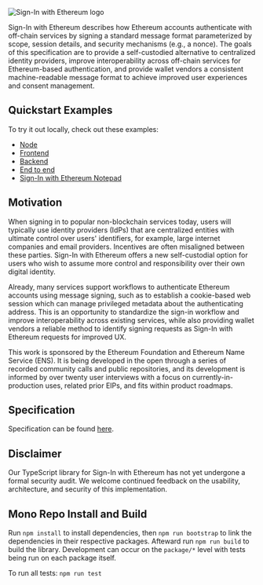 ![Sign-In with Ethereum logo](https://login.xyz/favicon.png "Sign-In with Ethereum logo")

Sign-In with Ethereum describes how Ethereum accounts authenticate with 
off-chain services by signing a standard message format parameterized by scope,
session details, and security mechanisms (e.g., a nonce). The goals of this 
specification are to provide a self-custodied alternative to centralized 
identity providers, improve interoperability across off-chain services for 
Ethereum-based authentication, and provide wallet vendors a consistent 
machine-readable message format to achieve improved user experiences and 
consent management.

## Quickstart Examples
To try it out locally, check out these examples:

- [Node](https://github.com/spruceid/siwe-quickstart/tree/main/00_print)
- [Frontend](https://github.com/spruceid/siwe-quickstart/tree/main/01_frontend)
- [Backend](https://github.com/spruceid/siwe-quickstart/tree/main/02_backend)
- [End to end](https://github.com/spruceid/siwe-quickstart/tree/main/03_complete_app)
- [Sign-In with Ethereum Notepad](https://github.com/spruceid/siwe-notepad)

## Motivation
When signing in to popular non-blockchain services today, users will typically 
use identity providers (IdPs) that are centralized entities with ultimate 
control over users' identifiers, for example, large internet companies and email
providers. Incentives are often misaligned between these parties. Sign-In with
Ethereum offers a new self-custodial option for users who wish to assume more
control and responsibility over their own digital identity.

Already, many services support workflows to authenticate Ethereum accounts using
message signing, such as to establish a cookie-based web session which can 
manage privileged metadata about the authenticating address. This is an 
opportunity to standardize the sign-in workflow and improve interoperability 
across existing services, while also providing wallet vendors a reliable method 
to identify signing requests as Sign-In with Ethereum requests for improved UX.

This work is sponsored by the Ethereum Foundation and Ethereum Name Service 
(ENS). It is being developed in the open through a series of recorded community 
calls and public repositories, and its development is informed by over twenty 
user interviews with a focus on currently-in-production uses, related prior 
EIPs, and fits within product roadmaps.

## Specification
Specification can be found [here](https://eips.ethereum.org/EIPS/eip-4361).

## Disclaimer 

Our TypeScript library for Sign-In with Ethereum has not yet undergone a formal security 
audit. We welcome continued feedback on the usability, architecture, and security 
of this implementation.

## Mono Repo Install and Build
Run `npm install` to install dependencies, then `npm run bootstrap` to link the dependencies
in their respective packages. Afteward run `npm run build` to build the library.
Development can occur on the `package/*` level with tests being run on each package itself.

To run all tests: `npm run test`
